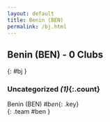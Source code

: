 ```yaml
---
layout: default
title: Benin (BEN)
permalink: /bj.html
---
```



## Benin (BEN) - 0 Clubs
{: #bj }









### Uncategorized _(1)_{:.count}


Benin  (BEN)  _#ben_{: .key} <br>
{: .team #ben }


 
